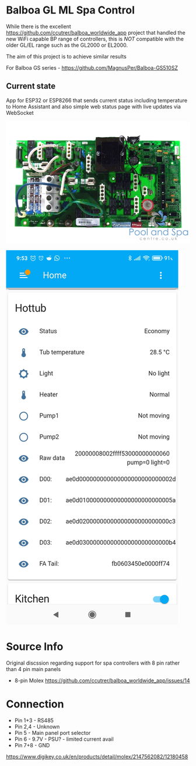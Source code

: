 # Balboa GL ML Spa Control

While there is the excellent https://github.com/ccutrer/balboa_worldwide_app project that handled the new WiFi capable BP range of controllers, this is *NOT* compatible with the older GL/EL range such as the GL2000 or EL2000.

The aim of this project is to achieve similar results

For Balboa GS series - https://github.com/MagnusPer/Balboa-GS510SZ

## Current state
App for ESP32 or ESP8266 that sends current status including temperature to Home Assistant and also simple web status page with live updates via WebSocket

![gl2000](GL2000_pcb_2.jpg)

![screenshot](Screenshot_2022-03-22-09-53-29-076_io.homeassistant.companion.android.jpg)

# Source Info
Original discssion regarding support for spa controllers with 8 pin rather than 4 pin main panels
* 8-pin Molex https://github.com/ccutrer/balboa_worldwide_app/issues/14


# Connection
* Pin 1+3 - RS485
* Pin 2,4 - Unknown
* Pin 5 - Main panel port selector
* Pin 6   - 9.7V - PSU? - limited current avail
* Pin 7+8 - GND

https://www.digikey.co.uk/en/products/detail/molex/2147562082/12180458

